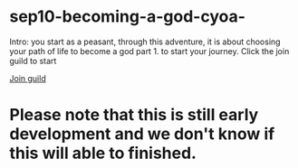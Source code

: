 # sep10-becoming-a-god-cyoa-

Intro: you start as a peasant, through this adventure, it is about choosing your path of life to become a god part 1. to start your journey. Click the join guild to start 

[Join guild](https://jimingz9380.github.io/sep10-becoming-a-god-cyoa-/guild.html)


# Please note that this is still early development and we don't know if this will able to finished.